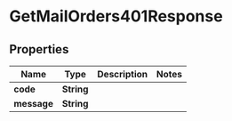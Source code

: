 

# GetMailOrders401Response


## Properties

Name | Type | Description | Notes
------------ | ------------- | ------------- | -------------
**code** | **String** |  | 
**message** | **String** |  | 



